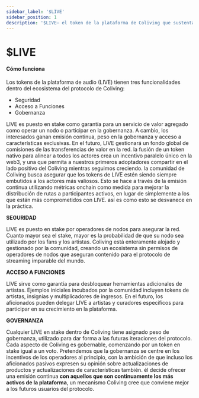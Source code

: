 ```yaml
---
sidebar_label: '$LIVE'
sidebar_position: 1
description: '$LIVE— el token de la plataforma de Coliving que sustenta las acciones de valor añadido en Coliving'
---
```


# $LIVE

#### Cómo funciona

Los tokens de la plataforma de audio \(LIVE\) tienen tres funcionalidades dentro del ecosistema del protocolo de Coliving:

* Seguridad
* Acceso a Funciones
* Gobernanza

LIVE es puesto en stake como garantía para un servicio de valor agregado como operar un nodo o participar en la gobernanza. A cambio, los interesados ganan emisión continua, peso en la gobernanza y acceso a características exclusivas. En el futuro, LIVE gestionará un fondo global de comisiones de las transferencias de valor en la red. la fusión de un token nativo para alinear a todos los actores crea un incentivo paralelo único en la web3, y una que permita a nuestros primeros adoptadores compartir en el lado positivo del Coliving mientras seguimos creciendo. la comunidad de Coliving busca asegurar que los tokens de LIVE estén siendo siempre embutidos a los actores más valiosos. Esto se hace a través de la emisión continua utilizando métricas onchain como medida para mejorar la distribución de rutas a participantes activos, en lugar de simplemente a los que están más comprometidos con LIVE. así es como esto se desvanece en la práctica.

**SEGURIDAD**

LIVE es puesto en stake por operadores de nodos para asegurar la red. Cuanto mayor sea el stake, mayor es la probabilidad de que su nodo sea utilizado por los fans y los artistas. Coliving está enteramente alojado y gestionado por la comunidad, creando un ecosistema sin permisos de operadores de nodos que aseguran contenido para el protocolo de streaming imparable del mundo.

**ACCESO A FUNCIONES**

LIVE sirve como garantía para desbloquear herramientas adicionales de artistas. Ejemplos iniciales incubados por la comunidad incluyen tokens de artistas, insignias y multiplicadores de ingresos. En el futuro, los aficionados pueden delegar LIVE a artistas y curadores específicos para participar en su crecimiento en la plataforma.

**GOVERNANZA**

Cualquier LIVE en stake dentro de Coliving tiene asignado peso de gobernanza, utilizado para dar forma a las futuras iteraciones del protocolo. Cada aspecto de Coliving es gobernable, comenzando por un token en stake igual a un voto. Pretendemos que la gobernanza se centre en los incentivos de los operadores al principio, con la ambición de que incluso los aficionados pasivos expresen su opinión sobre actualizaciones de productos y actualizaciones de características también. él decide ofrecer una emisión continua **con aquellos que son continuamente los más activos de la plataforma**, un mecanismo Coliving cree que conviene mejor a los futuros usuarios del protocolo.
